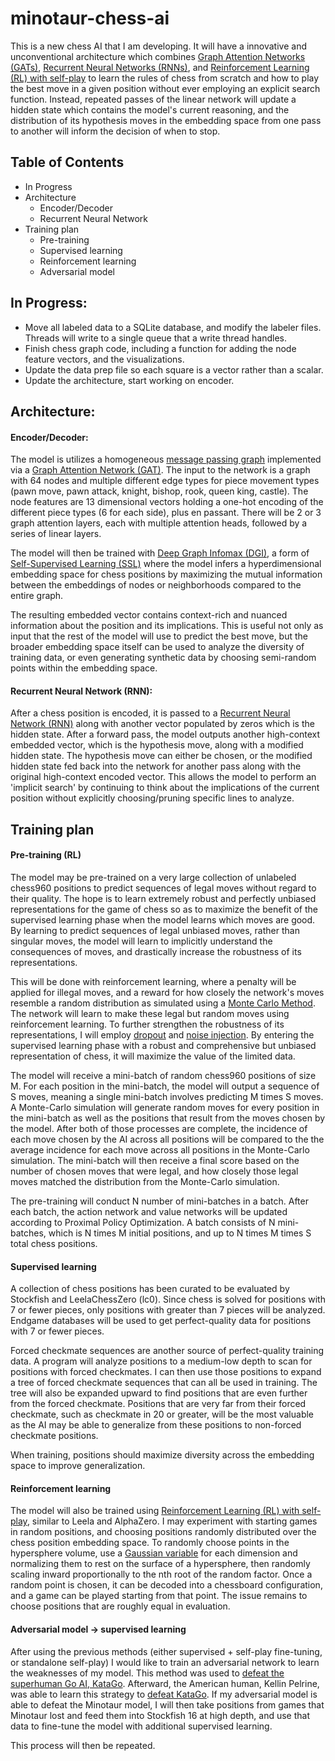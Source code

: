 # minotaur-chess-ai
This is a new chess AI that I am developing. It will have a innovative and unconventional architecture which combines [Graph Attention Networks (GATs)](https://en.wikipedia.org/wiki/Graph_neural_network#Graph_attention_network), [Recurrent Neural Networks (RNNs)](https://en.wikipedia.org/wiki/Recurrent_neural_network), and [Reinforcement Learning (RL) with self-play](https://en.wikipedia.org/wiki/Self-play) to learn the rules of chess from scratch and how to play the best move in a given position without ever employing an explicit search function. Instead, repeated passes of the linear network will update a hidden state which contains the model's current reasoning, and the distribution of its hypothesis moves in the embedding space from one pass to another will inform the decision of when to stop.

## Table of Contents

* In Progress
* Architecture
   * Encoder/Decoder
   * Recurrent Neural Network
* Training plan
   * Pre-training
   * Supervised learning
   * Reinforcement learning
   * Adversarial model

## In Progress:
* Move all labeled data to a SQLite database, and modify the labeler files. Threads will write to a single queue that a write thread handles.
* Finish chess graph code, including a function for adding the node feature vectors, and the visualizations.
* Update the data prep file so each square is a vector rather than a scalar.
* Update the architecture, start working on encoder.

## Architecture:
#### Encoder/Decoder:
The model is utilizes a homogeneous [message passing graph](https://pytorch-geometric.readthedocs.io/en/latest/tutorial/create_gnn.html) implemented via a [Graph Attention Network (GAT)](https://en.wikipedia.org/wiki/Graph_neural_network#Graph_attention_network). The input to the network is a graph with 64 nodes and multiple different edge types for piece movement types (pawn move, pawn attack, knight, bishop, rook, queen king, castle). The node features are 13 dimensional vectors holding a one-hot encoding of the different piece types (6 for each side), plus en passant. There will be 2 or 3 graph attention layers, each with multiple attention heads, followed by a series of linear layers.

The model will then be trained with [Deep Graph Infomax (DGI)](https://arxiv.org/abs/1809.10341), a form of [Self-Supervised Learning (SSL)](https://en.wikipedia.org/wiki/Self-supervised_learning) where the model infers a hyperdimensional embedding space for chess positions by maximizing the mutual information between the embeddings of nodes or neighborhoods compared to the entire graph.

The resulting embedded vector contains context-rich and nuanced information about the position and its implications. This is useful not only as input that the rest of the model will use to predict the best move, but the broader embedding space itself can be used to analyze the diversity of training data, or even generating synthetic data by choosing semi-random points within the embedding space.

#### Recurrent Neural Network (RNN):
After a chess position is encoded, it is passed to a [Recurrent Neural Network (RNN)](https://en.wikipedia.org/wiki/Recurrent_neural_network) along with another vector populated by zeros which is the hidden state. After a forward pass, the model outputs another high-context embedded vector, which is the hypothesis move, along with a modified hidden state. The hypothesis move can either be chosen, or the modified hidden state fed back into the network for another pass along with the original high-context encoded vector. This allows the model to perform an 'implicit search' by continuing to think about the implications of the current position without explicitly choosing/pruning specific lines to analyze.

## Training plan
#### Pre-training (RL)
The model may be pre-trained on a very large collection of unlabeled chess960 positions to predict sequences of legal moves without regard to their quality. The hope is to learn extremely robust and perfectly unbiased representations for the game of chess so as to maximize the benefit of the supervised learning phase when the model learns which moves are good. By learning to predict sequences of legal unbiased moves, rather than singular moves, the model will learn to implicitly understand the consequences of moves, and drastically increase the robustness of its representations.

This will be done with reinforcement learning, where a penalty will be applied for illegal moves, and a reward for how closely the network's moves resemble a random distribution as simulated using a [Monte Carlo Method](https://en.wikipedia.org/wiki/Monte_Carlo_method). The network will learn to make these legal but random moves using reinforcement learning. To further strengthen the robustness of its representations, I will employ [dropout](https://towardsdatascience.com/dropout-in-neural-networks-47a162d621d9) and [noise injection](https://machinelearningmastery.com/train-neural-networks-with-noise-to-reduce-overfitting/). By entering the supervised learning phase with a robust and comprehensive but unbiased representation of chess, it will maximize the value of the limited data.

The model will receive a mini-batch of random chess960 positions of size M. For each position in the mini-batch, the model will output a sequence of S moves, meaning a single mini-batch involves predicting M times S moves. A Monte-Carlo simulation will generate random moves for every position in the mini-batch as well as the positions that result from the moves chosen by the model. After both of those processes are complete, the incidence of each move chosen by the AI across all positions will be compared to the the average incidence for each move across all positions in the Monte-Carlo simulation. The mini-batch will then receive a final score based on the number of chosen moves that were legal, and how closely those legal moves matched the distribution from the Monte-Carlo simulation.

The pre-training will conduct N number of mini-batches in a batch. After each batch, the action network and value networks will be updated according to Proximal Policy Optimization. A batch consists of N mini-batches, which is N times M initial positions, and up to N times M times S total chess positions.

#### Supervised learning
A collection of chess positions has been curated to be evaluated by Stockfish and LeelaChessZero (lc0). Since chess is solved for positions with 7 or fewer pieces, only positions with greater than 7 pieces will be analyzed. Endgame databases will be used to get perfect-quality data for positions with 7 or fewer pieces.

Forced checkmate sequences are another source of perfect-quality training data. A program will analyze positions to a medium-low depth to scan for positions with forced checkmates. I can then use those positions to expand a tree of forced checkmate sequences that can all be used in training. The tree will also be expanded upward to find positions that are even further from the forced checkmate. Positions that are very far from their forced checkmate, such as checkmate in 20 or greater, will be the most valuable as the AI may be able to generalize from these positions to non-forced checkmate positions.

When training, positions should maximize diversity across the embedding space to improve generalization.

#### Reinforcement learning
The model will also be trained using [Reinforcement Learning (RL) with self-play](https://en.wikipedia.org/wiki/Self-play), similar to Leela and AlphaZero. I may experiment with starting games in random positions, and choosing positions randomly distributed over the chess position embedding space. To randomly choose points in the hypersphere volume, use a [Gaussian variable](https://en.wikipedia.org/wiki/Normal_distribution) for each dimension and normalizing them to rest on the surface of a hypersphere, then randomly scaling inward proportionally to the nth root of the random factor. Once a random point is chosen, it can be decoded into a chessboard configuration, and a game can be played starting from that point. The issue remains to choose positions that are roughly equal in evaluation.

#### Adversarial model -> supervised learning
After using the previous methods (either supervised + self-play fine-tuning, or standalone self-play) I would like to train an adversarial network to learn the weaknesses of my model. This method was used to [defeat the superhuman Go AI, KataGo](https://arxiv.org/abs/2211.00241). Afterward, the American human, Kellin Pelrine, was able to learn this strategy to [defeat KataGo](https://arstechnica.com/information-technology/2023/02/man-beats-machine-at-go-in-human-victory-over-ai/). If my adversarial model is able to defeat the Minotaur model, I will then take positions from games that Minotaur lost and feed them into Stockfish 16 at high depth, and use that data to fine-tune the model with additional supervised learning.

This process will then be repeated.

